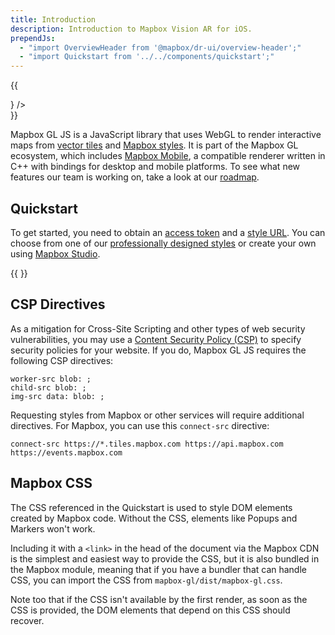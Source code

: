 ```yaml
---
title: Introduction
description: Introduction to Mapbox Vision AR for iOS.
prependJs:
  - "import OverviewHeader from '@mapbox/dr-ui/overview-header';"
  - "import Quickstart from '../../components/quickstart';"
---
```


{{
<div className="mb24 mt60 mt0-mm pt60 pt0-mm">
    <OverviewHeader
    features={[
        "Custom map styles",
        "Fast vector maps",
        "Compatible with other Mapbox tools"
    ]}
    title="Mapbox GL JS"
    version="0.52.0"
    changelogLink="https://github.com/mapbox/mapbox-gl-js/blob/master/CHANGELOG.md"
    ghLink="https://github.com/mapbox/mapbox-gl-js"
    installLink="https://www.mapbox.com/install/js/"
    image={<div />}
    />
</div>
}}

Mapbox GL JS is a JavaScript library that uses WebGL to render interactive maps from [vector tiles](https://docs.mapbox.com/help/glossary/vector-tiles/) and [Mapbox styles]({{prefixUrl('/style-spec')}}). It is part of the Mapbox GL ecosystem, which includes [Mapbox Mobile](https://www.mapbox.com/mobile/), a compatible renderer written in C++ with bindings for desktop and mobile platforms. To see what new features our team is working on, take a look at our [roadmap]({{prefixUrl('/roadmap')}}).

## Quickstart

To get started, you need to obtain an [access token](https://docs.mapbox.com/help/how-mapbox-works/access-tokens/) and a [style URL](https://docs.mapbox.com/help/glossary/style-url/). You can choose from one of our [professionally designed styles](https://docs.mapbox.com/api/maps/#styles) or create your own using [Mapbox Studio](https://www.mapbox.com/studio/).

{{
<Quickstart />
}}


## CSP Directives

As a mitigation for Cross-Site Scripting and other types of web security vulnerabilities, you may use a [Content Security Policy (CSP)](https://developer.mozilla.org/en-US/docs/Web/Security/CSP) to specify security policies for your website. If you do, Mapbox GL JS requires the following CSP directives:

```
worker-src blob: ;
child-src blob: ;
img-src data: blob: ;
```

Requesting styles from Mapbox or other services will require additional directives. For Mapbox, you can use this `connect-src` directive:

```
connect-src https://*.tiles.mapbox.com https://api.mapbox.com https://events.mapbox.com
```

## Mapbox CSS

The CSS referenced in the Quickstart is used to style DOM elements created by Mapbox code. Without the CSS, elements like Popups and Markers won't work.

Including it with a `<link>` in the head of the document via the Mapbox CDN is the simplest and easiest way to provide the CSS, but it is also bundled in the Mapbox module, meaning that if you have a bundler that can handle CSS, you can import the CSS from `mapbox-gl/dist/mapbox-gl.css`.

Note too that if the CSS isn't available by the first render, as soon as the CSS is provided, the DOM elements that depend on this CSS should recover.

